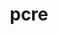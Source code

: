 ---
title: "pcre"
layout: cache
categories: [package, develop-2025-04-06]
meta: {"compilers": ["apple-clang@16.0.0", "cce@18.0.0", "gcc@10.5.0", "gcc@11.1.0", "gcc@11.4.0", "gcc@13.2.0", "gcc@13.3.0", "gcc@7.5.0", "intel-oneapi-compilers@2025.1.0"], "num_specs": 11, "num_specs_by_stack": {"data-vis-sdk": 1, "developer-tools-aarch64-linux-gnu": 1, "developer-tools-darwin": 1, "developer-tools-x86_64_v3-linux-gnu": 1, "e4s": 1, "e4s-cray-rhel": 1, "e4s-neoverse-v2": 1, "e4s-oneapi": 1, "e4s-rocm-external": 1, "hep": 1, "ml-darwin-aarch64-mps": 1, "ml-linux-aarch64-cpu": 1, "ml-linux-aarch64-cuda": 1, "ml-linux-x86_64-cpu": 1, "ml-linux-x86_64-cuda": 1, "ml-linux-x86_64-rocm": 1, "radiuss": 1, "root": 11, "tutorial": 1}, "oss": ["centos7", "rhel8", "sequoia", "ubuntu18.04", "ubuntu20.04", "ubuntu22.04", "ubuntu24.04"], "platforms": ["darwin", "linux"], "stacks": ["data-vis-sdk", "developer-tools-aarch64-linux-gnu", "developer-tools-darwin", "developer-tools-x86_64_v3-linux-gnu", "e4s", "e4s-cray-rhel", "e4s-neoverse-v2", "e4s-oneapi", "e4s-rocm-external", "hep", "ml-darwin-aarch64-mps", "ml-linux-aarch64-cpu", "ml-linux-aarch64-cuda", "ml-linux-x86_64-cpu", "ml-linux-x86_64-cuda", "ml-linux-x86_64-rocm", "radiuss", "root", "tutorial"], "targets": ["aarch64", "neoverse_v2", "x86_64_v3"], "versions": ["8.45"]}
spec_details: [{"compiler": "gcc@13.2.0", "hash": "7i4bcne6zigwlv3mxbj6decsrzg5zzpf", "os": "ubuntu24.04", "platform": "linux", "size": "-", "stacks": ["ml-linux-x86_64-cpu", "ml-linux-x86_64-cuda", "ml-linux-x86_64-rocm", "root"], "target": "x86_64_v3", "variants": ["build_system=autotools", "~jit", "+multibyte", "+pic", "+shared", "+static", "+utf"], "versions": ["8.45"]}, {"compiler": "gcc@13.2.0", "hash": "anmmomizfxo6zgx43y362zxejkcu5jfz", "os": "ubuntu24.04", "platform": "linux", "size": "-", "stacks": ["ml-linux-aarch64-cpu", "ml-linux-aarch64-cuda", "root"], "target": "aarch64", "variants": ["build_system=autotools", "~jit", "+multibyte", "+pic", "+shared", "+static", "+utf"], "versions": ["8.45"]}, {"compiler": "gcc@11.4.0", "hash": "baryuqtyniy343x5cxcckjx5w6a2xdbu", "os": "ubuntu22.04", "platform": "linux", "size": "-", "stacks": ["e4s", "e4s-rocm-external", "hep", "root", "tutorial"], "target": "x86_64_v3", "variants": ["build_system=autotools", "~jit", "+multibyte", "+pic", "+shared", "+static", "+utf"], "versions": ["8.45"]}, {"compiler": "gcc@13.3.0", "hash": "bg7bse7c3qw6ff5myrqiuulhjrzwidw6", "os": "rhel8", "platform": "linux", "size": "-", "stacks": ["developer-tools-aarch64-linux-gnu", "root"], "target": "aarch64", "variants": ["build_system=autotools", "~jit", "+multibyte", "+pic", "+shared", "+static", "+utf"], "versions": ["8.45"]}, {"compiler": "gcc@11.4.0", "hash": "dih77tpnc4dtjhh5dmsasmclumq7v6aa", "os": "ubuntu22.04", "platform": "linux", "size": "-", "stacks": ["e4s-neoverse-v2", "root"], "target": "neoverse_v2", "variants": ["build_system=autotools", "~jit", "+multibyte", "+pic", "+shared", "+static", "+utf"], "versions": ["8.45"]}, {"compiler": "gcc@11.1.0", "hash": "f3hnav52sspzc33i5ersvfeiajwgqid2", "os": "ubuntu20.04", "platform": "linux", "size": "-", "stacks": ["data-vis-sdk", "root"], "target": "x86_64_v3", "variants": ["build_system=autotools", "~jit", "+multibyte", "+pic", "+shared", "+static", "+utf"], "versions": ["8.45"]}, {"compiler": "gcc@10.5.0", "hash": "pf6x2cu5rum56gnalfrykpen2luajssc", "os": "centos7", "platform": "linux", "size": "-", "stacks": ["developer-tools-x86_64_v3-linux-gnu", "root"], "target": "x86_64_v3", "variants": ["build_system=autotools", "~jit", "+multibyte", "+pic", "+shared", "+static", "+utf"], "versions": ["8.45"]}, {"compiler": "gcc@7.5.0", "hash": "prcosli3nln6d6duyd6oxl6j7ejz55wx", "os": "ubuntu18.04", "platform": "linux", "size": "-", "stacks": ["radiuss", "root"], "target": "x86_64_v3", "variants": ["build_system=autotools", "~jit", "+multibyte", "+pic", "+shared", "+static", "+utf"], "versions": ["8.45"]}, {"compiler": "cce@18.0.0", "hash": "q3tdunyqs25wnkdb2bv7xr6slsndq3xl", "os": "rhel8", "platform": "linux", "size": "-", "stacks": ["e4s-cray-rhel", "root"], "target": "x86_64_v3", "variants": ["build_system=autotools", "~jit", "+multibyte", "+pic", "+shared", "+static", "+utf"], "versions": ["8.45"]}, {"compiler": "intel-oneapi-compilers@2025.1.0", "hash": "r4trzugo3km6aa2h3v27w7ab4jzczep6", "os": "ubuntu22.04", "platform": "linux", "size": "-", "stacks": ["e4s-oneapi", "root"], "target": "x86_64_v3", "variants": ["build_system=autotools", "~jit", "+multibyte", "+pic", "+shared", "+static", "+utf"], "versions": ["8.45"]}, {"compiler": "apple-clang@16.0.0", "hash": "sdpcspzovzxossu2r4segqxd43b6fc5s", "os": "sequoia", "platform": "darwin", "size": "-", "stacks": ["developer-tools-darwin", "ml-darwin-aarch64-mps", "root"], "target": "aarch64", "variants": ["build_system=autotools", "~jit", "+multibyte", "+pic", "+shared", "+static", "+utf"], "versions": ["8.45"]}]
---